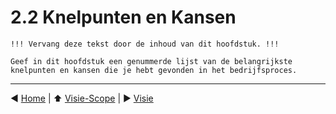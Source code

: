 # 2.2 Knelpunten en Kansen

```text
!!! Vervang deze tekst door de inhoud van dit hoofdstuk. !!!

Geef in dit hoofdstuk een genummerde lijst van de belangrijkste knelpunten en kansen die je hebt gevonden in het bedrijfsproces.

```

---

:arrow_backward: [Home](../README.md) | :arrow_up: [Visie-Scope](./README.md) | :arrow_forward: [Visie](./visie.md)
